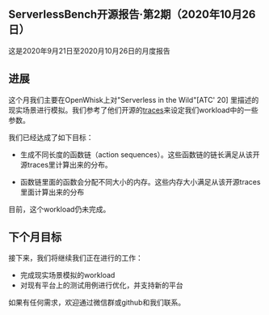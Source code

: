 ## ServerlessBench开源报告·第2期（2020年10月26日）

这是2020年9月21日至2020月10月26日的月度报告

## 进展

这个月我们主要在OpenWhisk上对"Serverless in the Wild"[ATC' 20] 里描述的现实场景进行模拟。我们参考了他们开源的[traces](https://github.com/Azure/AzurePublicDataset)来设定我们workload中的一些参数。

我们已经达成了如下目标：

* 生成不同长度的函数链（action sequences）。这些函数链的链长满足从该开源traces里计算出来的分布。

* 函数链里面的函数会分配不同大小的内存。这些内存大小满足从该开源traces里面计算出来的分布

目前，这个workload仍未完成。

## 下个月目标

接下来，我们将继续我们正在进行的工作：

* 完成现实场景模拟的workload
* 对现有平台上的测试用例进行优化，并支持新的平台

如果有任何需求，欢迎通过微信群或github和我们联系。